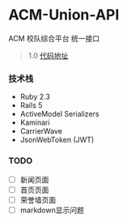 # ACM-Union-API

ACM 校队综合平台 统一接口
> 1.0 [代码地址](https://github.com/Raynxxx/CUIT-ACM-Website)

### 技术栈
* Ruby 2.3
* Rails 5
* ActiveModel Serializers
* Kaminari
* CarrierWave
* JsonWebToken (JWT)

### TODO
- [ ] 新闻页面
- [ ] 首页页面
- [ ] 荣誉墙页面
- [ ] markdown显示问题
